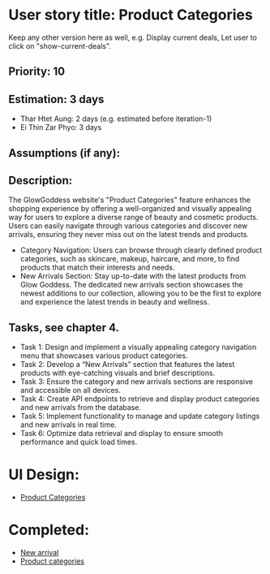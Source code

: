# User story title: Product Categories

Keep any other version here as well, e.g. Display current deals, Let user to click on "show-current-deals".

## Priority: 10

## Estimation: 3 days
* Thar Htet Aung: 2 days (e.g. estimated before iteration-1)
* Ei Thin Zar Phyo: 3 days

## Assumptions (if any):

## Description: 
The GlowGoddess website's "Product Categories" feature enhances the shopping experience by offering a well-organized and visually appealing way for users to explore a diverse range of beauty and cosmetic products. Users can easily navigate through various categories and discover new arrivals, ensuring they never miss out on the latest trends and products.
* Category Navigation: Users can browse through clearly defined product categories, such as skincare, makeup, haircare, and more, to find products that match their interests and needs.
* New Arrivals Section: Stay up-to-date with the latest products from Glow Goddess. The dedicated new arrivals section showcases the newest additions to our collection, allowing you to be the first to explore and experience the latest trends in beauty and wellness.

## Tasks, see chapter 4.

* Task 1: Design and implement a visually appealing category navigation menu that showcases various product categories.
* Task 2: Develop a “New Arrivals” section that features the latest products with eye-catching visuals and brief descriptions.
* Task 3: Ensure the category and new arrivals sections are responsive and accessible on all devices.
* Task 4: Create API endpoints to retrieve and display product categories and new arrivals from the database.
* Task 5: Implement functionality to manage and update category listings and new arrivals in real time.
* Task 6: Optimize data retrieval and display to ensure smooth performance and quick load times.

# UI Design:
* [Product Categories](./new_arrival.png)

# Completed: 
* [New arrival](./new_arrival.png)
* [Product categories](./Product_categories%20copy.png)

